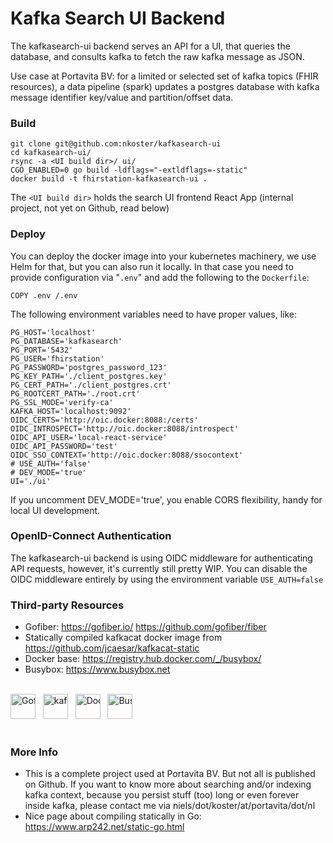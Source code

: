 # Kafka Search UI Backend

The kafkasearch-ui backend serves an API for a UI, that queries the database, and consults kafka to fetch the raw kafka message as JSON.

Use case at Portavita BV: for a limited or selected set of kafka topics (FHIR resources), a data pipeline (spark) updates a postgres database with kafka message identifier key/value and partition/offset data.

### Build

```
git clone git@github.com:nkoster/kafkasearch-ui
cd kafkasearch-ui/
rsync -a <UI build dir>/ ui/
CGO_ENABLED=0 go build -ldflags="-extldflags=-static"
docker build -t fhirstation-kafkasearch-ui .
```

The `<UI build dir>` holds the search UI frontend React App (internal project, not yet on Github, read below)

### Deploy

You can deploy the docker image into your kubernetes machinery, we use Helm for that, but you can also run it locally.
In that case you need to provide configuration via "`.env`" and add the following to the `Dockerfile`:

```
COPY .env /.env
```

The following environment variables need to have proper values, like:

```
PG_HOST='localhost'
PG_DATABASE='kafkasearch'
PG_PORT='5432'
PG_USER='fhirstation'
PG_PASSWORD='postgres_password_123'
PG_KEY_PATH='./client_postgres.key'
PG_CERT_PATH='./client_postgres.crt'
PG_ROOTCERT_PATH='./root.crt'
PG_SSL_MODE='verify-ca'
KAFKA_HOST='localhost:9092'
OIDC_CERTS='http://oic.docker:8088:/certs'
OIDC_INTROSPECT='http://oic.docker:8088/introspect'
OIDC_API_USER='local-react-service'
OIDC_API_PASSWORD='test'
OIDC_SSO_CONTEXT='http://oic.docker:8088/ssocontext'
# USE_AUTH='false'
# DEV_MODE='true'
UI='./ui'
```

If you uncomment DEV_MODE='true', you enable CORS flexibility, handy for local UI development.

### OpenID-Connect Authentication

The kafkasearch-ui backend is using OIDC middleware for authenticating API requests,
however, it's currently still pretty WIP.
You can disable the OIDC middleware entirely by using the environment variable `USE_AUTH=false`

### Third-party Resources
                                                                                                                   
* Gofiber: https://gofiber.io/ https://github.com/gofiber/fiber
* Statically compiled kafkacat docker image from https://github.com/jcaesar/kafkacat-static
* Docker base: https://registry.hub.docker.com/_/busybox/
* Busybox: https://www.busybox.net

<br />
<div style="white-space:nowrap">
  <img src="https://gofiber.io/assets/images/logo.svg" height="40px" alt="Gofiber"> &nbsp;
  <img src="https://raw.githubusercontent.com/edenhill/kcat/master/resources/kcat_small.png" height="40px" alt="kafkacat"> &nbsp;
  <img src="https://upload.wikimedia.org/wikipedia/commons/4/4e/Docker_%28container_engine%29_logo.svg" height="40px" alt="Docker"> &nbsp;
  <img src="https://www.busybox.net/images/busybox1.png" height="40px" alt="Busybox">
</div>
<br />

### More Info

* This is a complete project used at Portavita BV. But not all is published on Github. If you want to know more about searching and/or indexing kafka context, because you persist stuff (too) long or even forever inside kafka, please contact me via niels/dot/koster/at/portavita/dot/nl
* Nice page about compiling statically in Go: https://www.arp242.net/static-go.html

